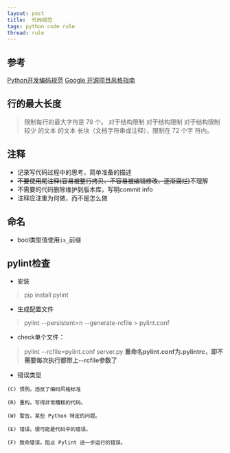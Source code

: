 ```yaml
---
layout: post
title:  代码规范
tags: python code rule
thread: rule
---
```

## 参考
[Python开发编码规范](https://wiki.woodpecker.org.cn/moin/PythonCodingRule)
[ Google 开源项目风格指南](http://zh-google-styleguide.readthedocs.io/en/latest/google-python-styleguide/python_language_rules/)

## 行的最大长度
> 限制每行的最大字符是 79 个。 对于结构限制 对于结构限制 对于结构限制 较少 的文本 的文本 长块（文档字符串或注释），限制在 72 个字 符内。

## 注释
* 记录写代码过程中的思考，简单准备的描述
* ~~不要使用尾注释(容易被整行拷贝、不容易被编辑修改、逐渐腐烂)~~不理解
* 不需要的代码删除维护到版本库，写明commit info
* 注释应注重为何做，而不是怎么做

## 命名
* bool类型值使用`is_`前缀



## pylint检查

* 安装
> pip install pylint

* 生成配置文件
> pylint --persistent=n --generate-rcfile > pylint.conf

* check单个文件：
> pylint --rcfile=pylint.conf server.py
**重命名pylint.conf为.pylintrc，即不需要每次执行都带上--rcfile参数了**

* 错误类型
```
(C) 惯例。违反了编码风格标准

(R) 重构。写得非常糟糕的代码。

(W) 警告。某些 Python 特定的问题。

(E) 错误。很可能是代码中的错误。

(F) 致命错误。阻止 Pylint 进一步运行的错误。
```
